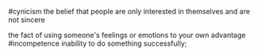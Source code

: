 #cynicism
the belief that people are only interested in themselves and are not sincere

the fact of using someone's feelings or emotions to your own advantage
#incompetence
inability to do something successfully;

